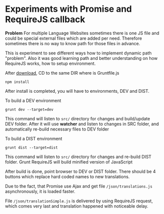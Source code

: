 # Experiments with Promise and RequireJS callback

**Problem**
For multiple Language Websites sometimes there is one JS file and could be special external files which are added per need.
Therefore sometimes there is no way to know path for those files in advance.

This is experiment to see different ways how to implement dynamic path "problem". Also it was good learning path and better understanding on how RequireJS works, how to setup environment.

After [download](https://github.com/Shwartz/promise/archive/master.zip), CD to the same DIR where is Gruntfile.js

```
npm install
```
After install is completed, you will have to environments, DEV and DIST.

To build a DEV environment 
```
grunt dev --target=dev
```
This command will listen to `src/` directory for changes and build/update DEV folder.
After it will use **watcher** and listen to changes in SRC folder, and automatically re-build necessary files to DEV folder

To build a DIST environment 
```
grunt dist --target=dist
```

This command will listen to `src/` directory for changes and re-build DIST folder.
Grunt RequireJS will build minified version of JavaScript

After build is done, point browser to DEV or DIST folder.
There should be 4 buttons which replace hard coded names to new translations.

Due to the fact, that Promise use Ajax and get file `/json/translations.js` asynchronously, it is loaded faster.

File `/json/translationSimple.js` is delivered by using RequireJS request, which comes very last and translation happened with noticeable delay.